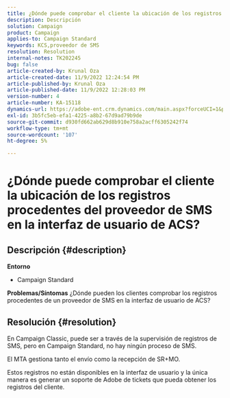 ```yaml
---
title: ¿Dónde puede comprobar el cliente la ubicación de los registros procedentes del proveedor de SMS en la interfaz de usuario de ACS?
description: Descripción
solution: Campaign
product: Campaign
applies-to: Campaign Standard
keywords: KCS,proveedor de SMS
resolution: Resolution
internal-notes: TK202245
bug: false
article-created-by: Krunal Oza
article-created-date: 11/9/2022 12:24:54 PM
article-published-by: Krunal Oza
article-published-date: 11/9/2022 12:28:03 PM
version-number: 4
article-number: KA-15118
dynamics-url: https://adobe-ent.crm.dynamics.com/main.aspx?forceUCI=1&pagetype=entityrecord&etn=knowledgearticle&id=54638f7f-2960-ed11-9562-6045bd0067ea
exl-id: 3b5fc5eb-efa1-4225-a8b2-67d9ad79b9de
source-git-commit: d930fd662ab629d8b910e758a2acff6305242f74
workflow-type: tm+mt
source-wordcount: '107'
ht-degree: 5%

---
```


# ¿Dónde puede comprobar el cliente la ubicación de los registros procedentes del proveedor de SMS en la interfaz de usuario de ACS?

## Descripción {#description}

<b>Entorno</b>
- Campaign Standard



<b>Problemas/Síntomas</b>
¿Dónde pueden los clientes comprobar los registros procedentes de un proveedor de SMS en la interfaz de usuario de ACS?


## Resolución {#resolution}


En Campaign Classic, puede ser a través de la supervisión de registros de SMS, pero en Campaign Standard, no hay ningún proceso de SMS.

El MTA gestiona tanto el envío como la recepción de SR+MO.

Estos registros no están disponibles en la interfaz de usuario y la única manera es generar un soporte de Adobe de tickets que pueda obtener los registros del cliente.
